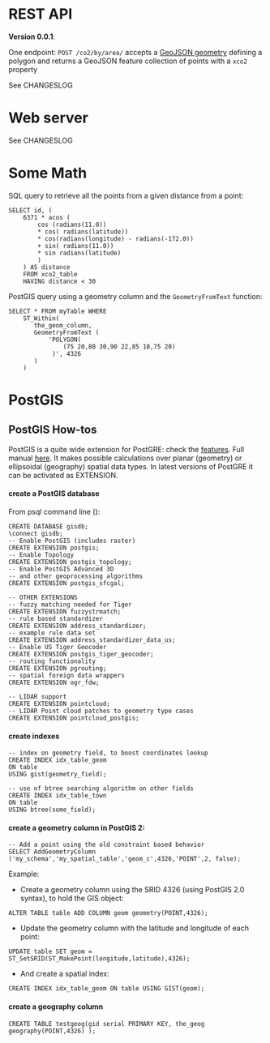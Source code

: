 # REST API
**Version 0.0.1**:

One endpoint:
`POST /co2/by/area/` accepts a [GeoJSON geometry](http://geojson.org/) defining a polygon and returns a GeoJSON feature collection of points with a `xco2` property 

See CHANGESLOG

# Web server
See CHANGESLOG

# Some Math
SQL query to retrieve all the points from a given distance from a point:
```
SELECT id, (
    6371 * acos (
        cos (radians(11.0))
        * cos( radians(latitude))
        * cos(radians(longitude) - radians(-172.0))
        + sin( radians(11.0))
        * sin radians(latitude)
        )
    ) AS distance 
    FROM xco2_table
    HAVING distance < 30
```

PostGIS query using a geometry column and the `GeometryFromText` function:
```
SELECT * FROM myTable WHERE 
    ST_Within(
       the_geom_column, 
       GeometryFromText (
           'POLYGON(
               (75 20,80 30,90 22,85 10,75 20)
            )', 4326
       )
    )
```
# PostGIS
## PostGIS How-tos
PostGIS is a quite wide extension for PostGRE: check the [features](http://www.postgis.us/downloads/postgis21_cheatsheet.html).
Full manual [here](http://postgis.net/docs/manual-dev).
It makes possible calculations over planar (geometry) or ellipsoidal (geography) spatial data types. In latest versions of PostGRE it can be activated as EXTENSION.

#### create a PostGIS database
From psql command line ():
```
CREATE DATABASE gisdb;
\connect gisdb;
-- Enable PostGIS (includes raster)
CREATE EXTENSION postgis;
-- Enable Topology
CREATE EXTENSION postgis_topology;
-- Enable PostGIS Advanced 3D 
-- and other geoprocessing algorithms
CREATE EXTENSION postgis_sfcgal;

-- OTHER EXTENSIONS
-- fuzzy matching needed for Tiger
CREATE EXTENSION fuzzystrmatch;
-- rule based standardizer
CREATE EXTENSION address_standardizer;
-- example rule data set
CREATE EXTENSION address_standardizer_data_us;
-- Enable US Tiger Geocoder
CREATE EXTENSION postgis_tiger_geocoder;
-- routing functionality
CREATE EXTENSION pgrouting;
-- spatial foreign data wrappers
CREATE EXTENSION ogr_fdw;

-- LIDAR support
CREATE EXTENSION pointcloud;
-- LIDAR Point cloud patches to geometry type cases
CREATE EXTENSION pointcloud_postgis;
```

#### create indexes
```
-- index on geometry field, to boost coordinates lookup
CREATE INDEX idx_table_geom
ON table
USING gist(geometry_field);

-- use of btree searching algorithm on other fields
CREATE INDEX idx_table_town
ON table
USING btree(some_field);
```

#### create a geometry column in PostGIS 2:
```
-- Add a point using the old constraint based behavior
SELECT AddGeometryColumn ('my_schema','my_spatial_table','geom_c',4326,'POINT',2, false);
```
Example: 

* Create a geometry column using the SRID 4326 (using PostGIS 2.0 syntax), to hold the GIS object:
```
ALTER TABLE table ADD COLUMN geom geometry(POINT,4326);
```
* Update the geometry column with the latitude and longitude of each point:
```
UPDATE table SET geom = ST_SetSRID(ST_MakePoint(longitude,latitude),4326);
```
* And create a spatial index:
```
CREATE INDEX idx_table_geom ON table USING GIST(geom);
```

#### create a geography column
```
CREATE TABLE testgeog(gid serial PRIMARY KEY, the_geog geography(POINT,4326) );
```
